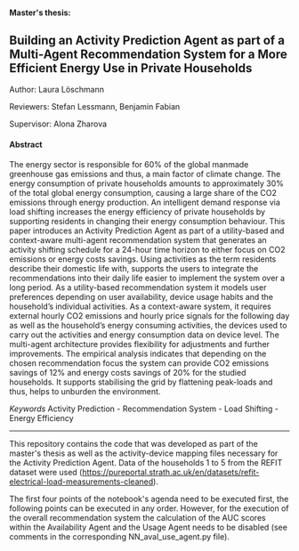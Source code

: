 #### Master's thesis:  
## Building an Activity Prediction Agent as part of a Multi-Agent Recommendation System for a More Efficient Energy Use in Private Households

Author: Laura Löschmann

Reviewers: Stefan Lessmann, Benjamin Fabian

Supervisor: Alona Zharova

#### Abstract

The energy sector is responsible for 60% of the global manmade greenhouse gas emissions and thus, a main factor of climate change. The energy consumption of private households amounts to approximately 30% of the total global energy consumption, causing a large share of the CO2 emissions through energy production. An intelligent demand response via load shifting increases the energy efficiency of private households by supporting residents in changing their energy consumption behaviour. This paper introduces an Activity Prediction Agent as part of a utility-based and context-aware multi-agent recommendation system that generates an activity shifting schedule for a 24-hour time horizon to either focus on CO2 emissions or energy costs savings. Using activities as the term residents describe their domestic life with, supports the users to integrate the recommendations into their daily life easier to implement the system over a long period. As a utility-based recommendation system it models user preferences depending on user availability, device usage habits and the household’s individual activities. As a context-aware system, it requires external hourly CO2 emissions and hourly price signals for the following day as well as the household’s energy consuming activities, the devices used to carry out the activities and energy consumption data on device level. The multi-agent architecture provides flexibility for adjustments and further improvements. The empirical analysis indicates that depending on the chosen recommendation focus the system can provide CO2 emissions savings of 12% and energy costs savings of 20% for the studied households. It supports stabilising the grid by flattening peak-loads and thus, helps to unburden the environment.

*Keywords*   Activity Prediction - Recommendation System - Load Shifting - Energy Efficiency

---

This repository contains the code that was developed as part of the master's thesis
as well as the activity-device mapping files necessary for the Activity Prediction Agent.
Data of the households 1 to 5 from the REFIT dataset were used (https://pureportal.strath.ac.uk/en/datasets/refit-electrical-load-measurements-cleaned).

The first four points of the notebook's agenda need to be executed first, the following points can be executed in any order. However, for the execution of the overall recommendation system the calculation of the AUC scores within the Availability Agent and the Usage Agent needs to be disabled (see comments in the corresponding NN_aval_use_agent.py file).


